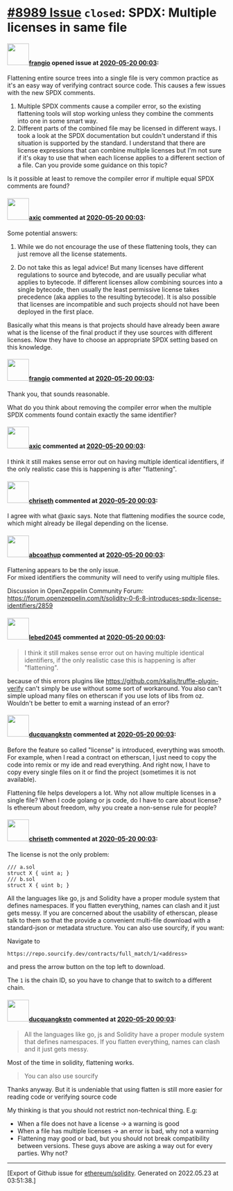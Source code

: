 # [\#8989 Issue](https://github.com/ethereum/solidity/issues/8989) `closed`: SPDX: Multiple licenses in same file

#### <img src="https://avatars.githubusercontent.com/u/481465?v=4" width="50">[frangio](https://github.com/frangio) opened issue at [2020-05-20 00:03](https://github.com/ethereum/solidity/issues/8989):

Flattening entire source trees into a single file is very common practice as it's an easy way of verifying contract source code. This causes a few issues with the new SPDX comments.

1. Multiple SPDX comments cause a compiler error, so the existing flattening tools will stop working unless they combine the comments into one in some smart way.
2. Different parts of the combined file may be licensed in different ways. I took a look at the SPDX documentation but couldn't understand if this situation is supported by the standard. I understand that there are license expressions that can combine multiple licenses but I'm not sure if it's okay to use that when each license applies to a different section of a file. Can you provide some guidance on this topic?

Is it possible at least to remove the compiler error if multiple equal SPDX comments are found?

#### <img src="https://avatars.githubusercontent.com/u/20340?v=4" width="50">[axic](https://github.com/axic) commented at [2020-05-20 00:03](https://github.com/ethereum/solidity/issues/8989#issuecomment-631155720):

Some potential answers:
1. While we do not encourage the use of these flattening tools, they can just remove all the license statements.

2. Do not take this as legal advice! But many licenses have different regulations to source and bytecode, and are usually peculiar what applies to bytecode. If different licenses allow combining sources into a single bytecode, then usually the least permissive license takes precedence (aka applies to the resulting bytecode). It is also possible that licenses are incompatible and such projects should not have been deployed in the first place.

Basically what this means is that projects should have already been aware what is the license of the final product if they use sources with different licenses. Now they have to choose an appropriate SPDX setting based on this knowledge.

#### <img src="https://avatars.githubusercontent.com/u/481465?v=4" width="50">[frangio](https://github.com/frangio) commented at [2020-05-20 00:03](https://github.com/ethereum/solidity/issues/8989#issuecomment-631160251):

Thank you, that sounds reasonable.

What do you think about removing the compiler error when the multiple SPDX comments found contain exactly the same identifier?

#### <img src="https://avatars.githubusercontent.com/u/20340?v=4" width="50">[axic](https://github.com/axic) commented at [2020-05-20 00:03](https://github.com/ethereum/solidity/issues/8989#issuecomment-631394331):

I think it still makes sense error out on having multiple identical identifiers, if the only realistic case this is happening is after "flattening".

#### <img src="https://avatars.githubusercontent.com/u/9073706?v=4" width="50">[chriseth](https://github.com/chriseth) commented at [2020-05-20 00:03](https://github.com/ethereum/solidity/issues/8989#issuecomment-631400675):

I agree with what @axic says. Note that flattening modifies the source code, which might already be illegal depending on the license.

#### <img src="https://avatars.githubusercontent.com/u/28278242?u=c266954ab22c384bbd26a33cdc68ce0d232b1d91&v=4" width="50">[abcoathup](https://github.com/abcoathup) commented at [2020-05-20 00:03](https://github.com/ethereum/solidity/issues/8989#issuecomment-631768253):

Flattening appears to be the only issue.  
For mixed identifiers the community will need to verify using multiple files.

Discussion in OpenZeppelin Community Forum: https://forum.openzeppelin.com/t/solidity-0-6-8-introduces-spdx-license-identifiers/2859

#### <img src="https://avatars.githubusercontent.com/u/1270800?u=c4c2a748e9bec2db61cb0328ea3d4b474900e9b0&v=4" width="50">[lebed2045](https://github.com/lebed2045) commented at [2020-05-20 00:03](https://github.com/ethereum/solidity/issues/8989#issuecomment-748096528):

> I think it still makes sense error out on having multiple identical identifiers, if the only realistic case this is happening is after "flattening".

because of this errors plugins like https://github.com/rkalis/truffle-plugin-verify can't simply be use without some sort of workaround. You also can't simple upload many files on etherscan if you use lots of libs from oz. Wouldn't be better to emit a warning instead of an error?

#### <img src="https://avatars.githubusercontent.com/u/18111512?u=b73c32225ef577a127c1a403749852259441ce93&v=4" width="50">[ducquangkstn](https://github.com/ducquangkstn) commented at [2020-05-20 00:03](https://github.com/ethereum/solidity/issues/8989#issuecomment-832596785):

Before the feature so called "license" is introduced, everything was smooth.
For example, when I read a contract on etherscan, I just need to copy the code into remix or my ide and read everything.
And right now, I have to copy every single files on it or find the project (sometimes it is not available).

Flattening file helps developers a lot. Why not allow multiple licenses in a single file?
When I code golang or js code, do I have to care about license?
Is ethereum about freedom, why you create a non-sense rule for people?

#### <img src="https://avatars.githubusercontent.com/u/9073706?v=4" width="50">[chriseth](https://github.com/chriseth) commented at [2020-05-20 00:03](https://github.com/ethereum/solidity/issues/8989#issuecomment-832652053):

The license is not the only problem:

```
/// a.sol
struct X { uint a; }
/// b.sol
struct X { uint b; }
```

All the languages like go, js and Solidity have a proper module system that defines namespaces. If you flatten everything, names can clash and it just gets messy. If you are concerned about the usability of etherscan, please talk to them so that the provide a convenient multi-file download with a standard-json or metadata structure. You can also use sourcify, if you want: 

Navigate to

```https://repo.sourcify.dev/contracts/full_match/1/<address>```

and press the arrow button on the top left to download.

The `1` is the chain ID, so you have to change that to switch to a different chain.

#### <img src="https://avatars.githubusercontent.com/u/18111512?u=b73c32225ef577a127c1a403749852259441ce93&v=4" width="50">[ducquangkstn](https://github.com/ducquangkstn) commented at [2020-05-20 00:03](https://github.com/ethereum/solidity/issues/8989#issuecomment-832751905):

> All the languages like go, js and Solidity have a proper module system that defines namespaces. If you flatten everything, names can clash and it just gets messy.

Most of the time in solidity, flattening works.

> You can also use sourcify

Thanks anyway. But it is undeniable that using flatten is still more easier for reading code or verifying source code

My thinking is that you should not restrict non-technical thing. E.g:
- When a file does not have a license -> a warning is good
- When a file has multiple licenses -> an error is bad, why not a warning
- Flattening may good or bad, but you should not break compatibility between versions. These guys above are asking a way out for every parties. Why not?


-------------------------------------------------------------------------------



[Export of Github issue for [ethereum/solidity](https://github.com/ethereum/solidity). Generated on 2022.05.23 at 03:51:38.]
